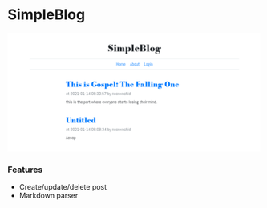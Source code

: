 # SimpleBlog

![Home](resources/home.png)

### Features

- Create/update/delete post
- Markdown parser
